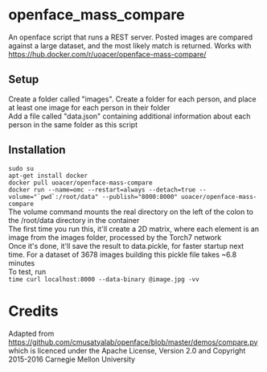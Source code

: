 # openface_mass_compare
An openface script that runs a REST server. Posted images are compared against a large dataset, and the most likely match is returned. Works with https://hub.docker.com/r/uoacer/openface-mass-compare/

## Setup

Create a folder called "images". Create a folder for each person, and place at least one image for each person in their folder  
Add a file called "data.json" containing additional information about each person in the same folder as this script

## Installation

`sudo su`  
`apt-get install docker`  
`docker pull uoacer/openface-mass-compare`  
``docker run --name=omc --restart=always --detach=true --volume="`pwd`:/root/data" --publish="8000:8000" uoacer/openface-mass-compare``  
The volume command mounts the real directory on the left of the colon to the /root/data directory in the container  
The first time you run this, it'll create a 2D matrix, where each element is an image from the images folder, processed by the Torch7 network  
Once it's done, it'll save the result to data.pickle, for faster startup next time. For a dataset of 3678 images building this pickle file takes ~6.8 minutes  
To test, run  
`time curl localhost:8000 --data-binary @image.jpg -vv`  


# Credits

Adapted from https://github.com/cmusatyalab/openface/blob/master/demos/compare.py which is licenced under the Apache License, Version 2.0 and Copyright 2015-2016 Carnegie Mellon University  
